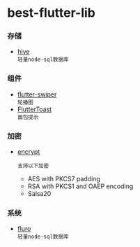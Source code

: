 # best-flutter-lib




### 存储
* [hive](https://github.com/hivedb/hive)  
 `轻量node-sql数据库`

### 组件

* [flutter-swiper](https://github.com/best-flutter/flutter_swiper)  
  `轮播图`
* [FlutterToast](https://github.com/PonnamKarthik/FlutterToast)  
  `面包提示`


### 加密
* [encrypt](https://github.com/leocavalcante/encrypt)  

  `支持以下加密`
  * AES with PKCS7 padding
  * RSA with PKCS1 and OAEP encoding
  * Salsa20

### 系统

* [fluro](https://github.com/theyakka/fluro)  
`轻量node-sql数据库`
